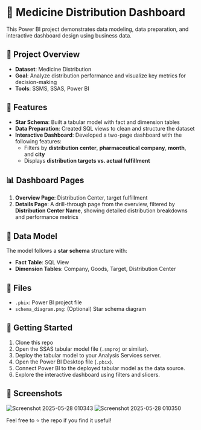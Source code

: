 # 💊 Medicine Distribution Dashboard

This Power BI project demonstrates data modeling, data preparation, and interactive dashboard design using business data.

## 📌 Project Overview

- **Dataset**: Medicine Distribution
- **Goal**: Analyze distribution performance and visualize key metrics for decision-making
- **Tools**: SSMS, SSAS, Power BI

## 🔧 Features

- **Star Schema**: Built a tabular model with fact and dimension tables
- **Data Preparation**: Created SQL views to clean and structure the dataset
- **Interactive Dashboard**: Developed a two-page dashboard with the following features:
  - Filters by **distribution center**, **pharmaceutical company**, **month**, and **city**
  - Displays **distribution targets vs. actual fulfillment**

## 📊 Dashboard Pages

1. **Overview Page**: Distribution Center, target fulfillment
2. **Details Page**: A drill-through page from the overview, filtered by **Distribution Center Name**, showing detailed distribution breakdowns and performance metrics

## 🧱 Data Model

The model follows a **star schema** structure with:
- **Fact Table**: SQL View
- **Dimension Tables**: Company, Goods, Target, Distribution Center
## 📁 Files

- `.pbix`: Power BI project file
- `schema_diagram.png`: (Optional) Star schema diagram

## 🚀 Getting Started

1. Clone this repo
2. Open the SSAS tabular model file (`.smproj` or similar).
3. Deploy the tabular model to your Analysis Services server.
4. Open the Power BI Desktop file (`.pbix`).
5. Connect Power BI to the deployed tabular model as the data source.
6. Explore the interactive dashboard using filters and slicers.

## 📌 Screenshots
![Screenshot 2025-05-28 010343](https://github.com/user-attachments/assets/164b8a2c-f728-4868-a0af-78f5d694cf8a)
![Screenshot 2025-05-28 010350](https://github.com/user-attachments/assets/2afac267-d80c-4e56-8e42-9a72954f493d)





Feel free to ⭐ the repo if you find it useful!
